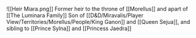 ![[Heir Miara.png]]
Former heir to the throne of [[Morellus]] and apart of [[The Luminara Family]]
Son of [[D&D/Miravalis/Player View/Territories/Morellus/People/King Ganon]] and [[Queen Sejua]], and sibling to [[Prince Sylna]] and [[Princess Jaedra]]